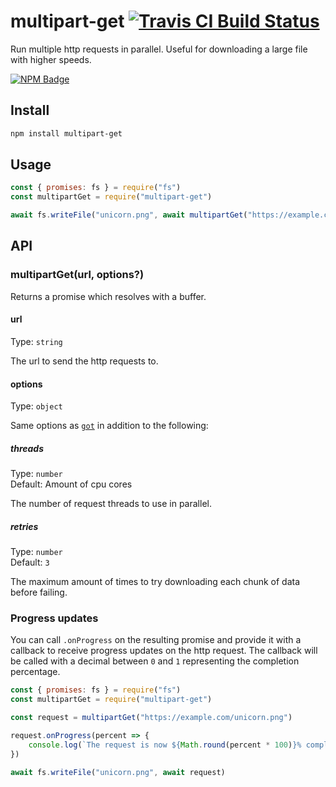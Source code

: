 # multipart-get [![Travis CI Build Status](https://img.shields.io/travis/com/Richienb/multipart-get/master.svg?style=for-the-badge)](https://travis-ci.com/Richienb/multipart-get)

Run multiple http requests in parallel. Useful for downloading a large file with higher speeds.

[![NPM Badge](https://nodei.co/npm/multipart-get.png)](https://npmjs.com/package/multipart-get)

## Install

```sh
npm install multipart-get
```

## Usage

```js
const { promises: fs } = require("fs")
const multipartGet = require("multipart-get")

await fs.writeFile("unicorn.png", await multipartGet("https://example.com/unicorn.png"))
```

## API

### multipartGet(url, options?)

Returns a promise which resolves with a buffer.

#### url

Type: `string`

The url to send the http requests to.

#### options

Type: `object`

Same options as [`got`](https://github.com/sindresorhus/got#options) in addition to the following:

##### threads

Type: `number`\
Default: Amount of cpu cores

The number of request threads to use in parallel.

##### retries

Type: `number`\
Default: `3`

The maximum amount of times to try downloading each chunk of data before failing.

### Progress updates

You can call `.onProgress` on the resulting promise and provide it with a callback to receive progress updates on the http request. The callback will be called with a decimal between `0` and `1` representing the completion percentage.

```js
const { promises: fs } = require("fs")
const multipartGet = require("multipart-get")

const request = multipartGet("https://example.com/unicorn.png")

request.onProgress(percent => {
	console.log(`The request is now ${Math.round(percent * 100)}% complete.`)
})

await fs.writeFile("unicorn.png", await request)
```
